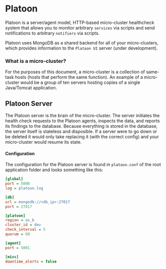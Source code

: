 # Platoon

Platoon is a server/agent model, HTTP-based micro-cluster healthcheck system that allows you to monitor arbitrary `services` via scripts and send notifications to arbitrary `notifiers` via scripts. 

Platoon uses MongoDB as a shared backend for all of your micro-clusters, which provides information to the `Platoon UI` server (under development).

### What is a micro-cluster?

For the purposes of this document, a micro-cluster is a collection of same-task hosts (hosts that perform the same function). An example of a micro-cluster would be a group of ten servers hosting copies of a single Java/Tomcat application.


## Platoon Server

The Platoon server is the brain of the micro-cluster. The server initiates the health check requests to the Platoon agents, inspects the data, and reports its findings to the database. Because everything is stored in the database, the server itself is stateless and disposible. If a server were to go down or be deleted it would only take replacing it (with the correct config) and your micro-cluster would resume its state. 

#### Configuration

The configuration for the Platoon server is found in `platoon.conf` of the root application folder and looks something like this:
```ini
[global]
port = 5000
log = platoon.log

[db]
url = mongodb://<db_ip>:27017
port = 27017

[platoon]
region = as_b
cluster_id = dev
check_interval = 5
quorum = 60

[agent]
port = 5001

[misc]
downtime_alerts = false
```

